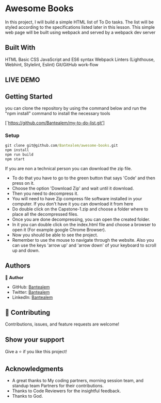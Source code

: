# Awesome Books
In this project, I will build a simple HTML list of To Do tasks. The list will be styled according to the specifications listed later in this lesson. This simple web page will be built using webpack and served by a webpack dev server

## Built With
HTML
Basic CSS
JavaScript and ES6 syntax
Webpack
Linters (Lighthouse, Webhint, Stylelint, Eslint)
Git/GitHub work-flow

## LIVE DEMO 


## Getting Started

you can clone the repository by using the command below and run the "npm install" command to install the necessary tools

[`https://github.com/Bantealem/my-to-do-list.git']

### Setup

```cmd
git clone git@github.com/Bantealem/awesome-books.git
npm install
npm run build
npm start
```

If you are non a technical person you can download the zip file.

- To do that you have to go to the green button that says 'Code' and then press on it.
- Choose the option 'Download Zip' and wait until it download.
- Then you need to decompress it.
- You will need to have Zip compress file software installed in your computer. If you don't have it you can download it from here
- Do double click on the Capstone-1.zip and choose a folder where to place all the decompressed files.
- Once you are done decompressing, you can open the created folder.
- In it you can double click on the index.html file and choose a browser to open it (For example google Chrome Browser).
- Now you should be able to see the project.
- Remember to use the mouse to navigate through the website. Also you can use the keys 'arrow up' and 'arrow down' of your keyboard
  to scroll up and down.

## Authors

👤 **Author**

- GitHub: [Bantealem](https://github.com/Bantealem)
- Twitter: [Bantealem](https://twitter.com/BantealemG)
- LinkedIn: [Bantealem](https://www.linkedin.com/in/bantealem-geto-a301b9213/)

## 🤝 Contributing

Contributions, issues, and feature requests are welcome!

## Show your support

Give a ⭐️ if you like this project!

## Acknowledgments

- A great thanks to My coding partners, morning session team, and standup team Partners for their contributions.
- Thanks to Code Reviewers for the insightful feedback.
- Thanks to God.
